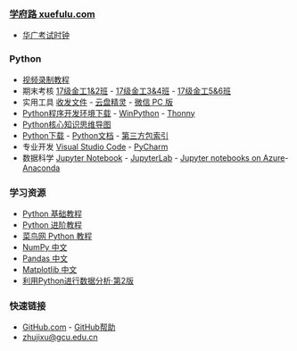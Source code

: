 ### **[学府路 xuefulu.com](http://xuefulu.com/)**
+ [华广考试时钟](http://10.5.1.246:8080/clock/)
### **Python**
+ [视频录制教程](https://wss1.cn/f/14cxlnb3xx8)
+ 期末考核 [17级金工1&2班](https://wss1.cn/f/14cq79axqhz) - [17级金工3&4班](https://wss1.cn/f/14cqak23yav) - [17级金工5&6班](https://wss1.cn/f/14cqdf9wya3)
+ 实用工具 [收发文件](https://www.wenshushu.cn/) - [云盘精灵](https://www.yunpanjingling.com/) - [微信 PC 版](https://pc.weixin.qq.com/)
+ [Python程序开发环境下载](https://wss1.cn/f/13smhkpcinb) - [WinPython](https://sourceforge.net/projects/winpython/files/) - [Thonny](https://thonny.org)
+ [Python核心知识思维导图](https://wss1.cn/f/13smoucpo5n)
+ [Python下载](https://www.python.org/downloads/) - [Python文档](https://docs.python.org/zh-cn/3/) - [第三方包索引](https://pypi.org/)
+ 专业开发 [Visual Studio Code](https://code.visualstudio.com/) - [PyCharm](http://www.jetbrains.com/pycharm/download/)
+ 数据科学 [Jupyter Notebook](https://notebooks.gesis.org/binder/jupyter/user/ipython-ipython-in-depth-bfeifbmn/notebooks/binder/Index.ipynb) - [JupyterLab](https://hub.gke.mybinder.org/user/jupyterlab-jupyterlab-demo-y8ytu671/lab) - [Jupyter notebooks on Azure](https://notebooks.azure.com/)- [Anaconda](https://www.anaconda.com/distribution/)

### **学习资源**
+ [Python 基础教程](https://bop.mol.uno)
+ [Python 进阶教程](http://interpy.eastlakeside.com/)
+ [菜鸟网 Python 教程](https://www.runoob.com/python3/python3-tutorial.html)
+ [NumPy 中文](https://www.numpy.org.cn)
+ [Pandas 中文](https://www.pypandas.cn)
+ [Matplotlib 中文](https://www.matplotlib.org.cn)
+ [利用Python进行数据分析·第2版](https://seancheney.gitbook.io/python-for-data-analysis-2nd/)

### **快速链接**
+ [GitHub.com](https://github.com/login) - [GitHub帮助](https://help.github.com/cn)
+ <zhujixu@gcu.edu.cn>
